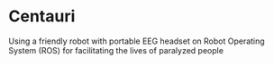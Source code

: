 # Centauri
Using a friendly robot with portable EEG headset on Robot Operating System (ROS) for facilitating the lives of paralyzed people
